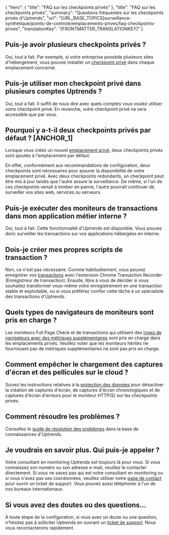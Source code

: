 {
  "hero": {
    "title": "FAQ sur les checkpoints privés"
  },
  "title": "FAQ sur les checkpoints privés",
  "summary": "Questions fréquentes sur les checkpoints privés d'Uptrends",
  "url": "[URL_BASE_TOPICS]surveillance-synthetique/points-de-controle/emplacements-prives/faq-checkpoints-prives",
  "translationKey": "[FRONTMATTER_TRANSLATIONKEY]"
}

## Puis-je avoir plusieurs checkpoints privés ?

Oui, tout à fait. Par exemple, si votre entreprise possède plusieurs sites d'hébergement, vous pouvez installer un [checkpoint privé]([LINK_URL_1]) dans chaque emplacement concerné.

## Puis-je utiliser mon checkpoint privé dans plusieurs comptes Uptrends ?

Oui, tout à fait. Il suffit de nous dire avec quels comptes vous voulez utiliser votre checkpoint privé. En revanche, votre checkpoint privé ne sera accessible que par vous.

## Pourquoi y a-t-il deux checkpoints privés par défaut ? [ANCHOR_1]

Lorsque vous créez un nouvel [emplacement privé]([LINK_URL_2]), deux checkpoints privés sont ajoutés à l'emplacement par défaut.

En effet, conformément aux recommandations de configuration, deux checkpoints sont nécessaires pour assurer la disponibilité de votre emplacement privé. Avec deux checkpoints redondants, un checkpoint peut être mis à jour tandis que l'autre assure la surveillance. De même, si l'un de ces checkpoints venait à tomber en panne, l'autre pourrait continuer de surveiller vos sites web, services ou serveurs.

## Puis-je exécuter des moniteurs de transactions dans mon application métier interne ?

Oui, tout à fait. Cette fonctionnalité d'Uptrends est disponible. Vous pouvez donc surveiller les transactions sur vos applications hébergées en interne.

## Dois-je créer mes propres scripts de transaction ?

Non, ce n'est pas nécessaire. Comme habituellement, vous pouvez enregistrer vos [transactions]([LINK_URL_3]) avec l'extension Chrome Transaction Recorder (Enregistreur de transaction). Ensuite, libre à vous de décider si vous souhaitez transformer vous-même votre enregistrement en une transaction stable et exploitable, ou si vous préférez confier cette tâche à un spécialiste des transactions d'Uptrends.

## Quels types de navigateurs de moniteurs sont pris en charge ?

Les moniteurs Full Page Check et de transactions qui utilisent des [types de navigateurs avec des métriques supplémentaires]([LINK_URL_4]) sont pris en charge dans les emplacements privés. Veuillez noter que les moniteurs hérités ne fournissant pas de métriques supplémentaires ne sont pas pris en charge.

## Comment empêcher le chargement des captures d'écran et des pellicules sur le cloud ?

Suivez les instructions relatives à la [protection des données]([LINK_URL_5]) pour désactiver la création de captures d'écran, de captures d'écran chronologiques et de captures d'écran d'erreurs pour le moniteur HTTP(S) sur les checkpoints privés.

## Comment résoudre les problèmes ?

Consultez le [guide de résolution des problèmes]([LINK_URL_6]) dans la base de connaissances d'Uptrends.

## Je voudrais en savoir plus. Qui puis-je appeler ?

Votre consultant en monitoring Uptrends est toujours là pour vous. Si vous connaissez son numéro ou son adresse e-mail, veuillez le contacter directement. Si vous ne savez pas qui est votre consultant en monitoring ou si vous n'avez pas ses coordonnées, veuillez utiliser notre [page de contact]([LINK_URL_7]) pour ouvrir un ticket de support. Vous pouvez aussi téléphoner à l'un de nos bureaux internationaux.

## Si vous avez des doutes ou des questions…

À toute étape de la configuration, si vous avez un doute ou une question, n'hésitez pas à solliciter Uptrends en ouvrant un [ticket de support]([LINK_URL_8]). Nous vous recontacterons rapidement.